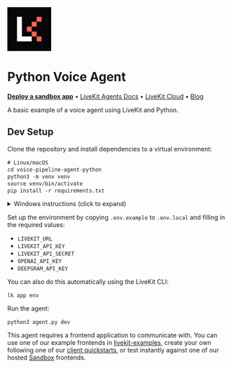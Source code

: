 <a href="https://livekit.io/">
  <img src="./.github/assets/livekit-mark.png" alt="LiveKit logo" width="100" height="100">
</a>

# Python Voice Agent

<p>
  <a href="https://cloud.livekit.io/projects/p_/sandbox"><strong>Deploy a sandbox app</strong></a>
  •
  <a href="https://docs.livekit.io/agents/overview/">LiveKit Agents Docs</a>
  •
  <a href="https://livekit.io/cloud">LiveKit Cloud</a>
  •
  <a href="https://blog.livekit.io/">Blog</a>
</p>

A basic example of a voice agent using LiveKit and Python.

## Dev Setup

Clone the repository and install dependencies to a virtual environment:

```console
# Linux/macOS
cd voice-pipeline-agent-python
python3 -m venv venv
source venv/bin/activate
pip install -r requirements.txt
```

<details>
  <summary>Windows instructions (click to expand)</summary>
  
```cmd
:: Windows (CMD/PowerShell)
cd voice-pipeline-agent-python
python3 -m venv venv
venv\Scripts\activate
pip install -r requirements.txt
```
</details>


Set up the environment by copying `.env.example` to `.env.local` and filling in the required values:

- `LIVEKIT_URL`
- `LIVEKIT_API_KEY`
- `LIVEKIT_API_SECRET`
- `OPENAI_API_KEY`
- `DEEPGRAM_API_KEY`

You can also do this automatically using the LiveKit CLI:

```console
lk app env
```

Run the agent:

```console
python3 agent.py dev
```

This agent requires a frontend application to communicate with. You can use one of our example frontends in [livekit-examples](https://github.com/livekit-examples/), create your own following one of our [client quickstarts](https://docs.livekit.io/realtime/quickstarts/), or test instantly against one of our hosted [Sandbox](https://cloud.livekit.io/projects/p_/sandbox) frontends.
